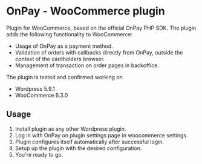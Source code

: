 # OnPay - WooCommerce plugin

Plugin for WooCommerce, based on the official OnPay PHP SDK.
The plugin adds the following functionality to WooCommerce:
- Usage of OnPay as a payment method.
- Validation of orders with callbacks directly from OnPay, outside the context of the cardholders browser.
- Management of transaction on order pages in backoffice.

The plugin is tested and confirmed working on 
- Wordpress 5.9.1
- WooCommerce 6.3.0

## Usage
1. Install plugin as any other Wordpress plugin.
2. Log in with OnPay on plugin settings page in woocommerce settings.
3. Plugin configures itself automatically after successful login.
4. Setup up the plugin with the desired configuration.
5. You're ready to go.